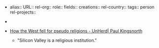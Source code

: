 - alias::
  URL::
  rel-org::
  role::
  fields::
  creations::
  rel-country::
  tags:: person
  rel-projects::

-
- [How the West fell for pseudo religions - UnHerd| Paul Kingsnorth](https://unherd.com/watch-listen/how-the-west-fell-for-pseudo-religions/)
	- "Silicon Valley is a religious institution."
